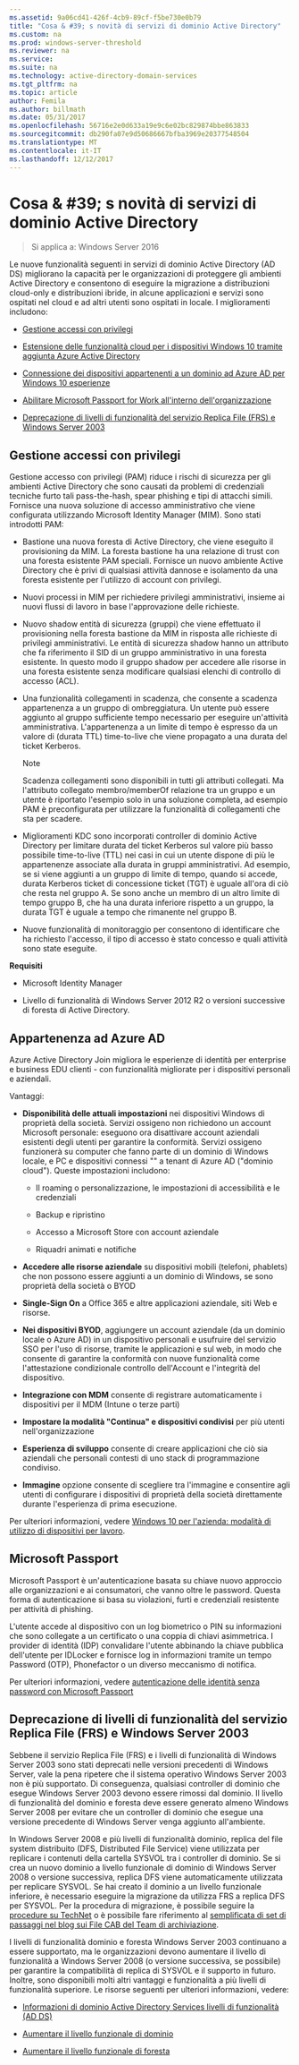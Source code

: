 ```yaml
---
ms.assetid: 9a06cd41-426f-4cb9-89cf-f5be730e0b79
title: "Cosa & #39; s novità di servizi di dominio Active Directory"
ms.custom: na
ms.prod: windows-server-threshold
ms.reviewer: na
ms.service: 
ms.suite: na
ms.technology: active-directory-domain-services
ms.tgt_pltfrm: na
ms.topic: article
author: Femila
ms.author: billmath
ms.date: 05/31/2017
ms.openlocfilehash: 56716e2e0d633a19e9c6e02bc829874bbe863833
ms.sourcegitcommit: db290fa07e9d50686667bfba3969e20377548504
ms.translationtype: MT
ms.contentlocale: it-IT
ms.lasthandoff: 12/12/2017
---
```

# <a name="what39s-new-in-active-directory-domain-services"></a>Cosa & #39; s novità di servizi di dominio Active Directory 

>Si applica a: Windows Server 2016

Le nuove funzionalità seguenti in servizi di dominio Active Directory (AD DS) migliorano la capacità per le organizzazioni di proteggere gli ambienti Active Directory e consentono di eseguire la migrazione a distribuzioni cloud-only e distribuzioni ibride, in alcune applicazioni e servizi sono ospitati nel cloud e ad altri utenti sono ospitati in locale. I miglioramenti includono:  
  
-   [Gestione accessi con privilegi](https://technet.microsoft.com/library/mt150258.aspx   
)  
  
- [Estensione delle funzionalità cloud per i dispositivi Windows 10 tramite aggiunta Azure Active Directory](https://azure.microsoft.com/en-us/documentation/articles/active-directory-azureadjoin-overview/)   
  
- [Connessione dei dispositivi appartenenti a un dominio ad Azure AD per Windows 10 esperienze](https://azure.microsoft.com/en-us/documentation/articles/active-directory-azureadjoin-devices-group-policy/)   
  
- [Abilitare Microsoft Passport for Work all'interno dell'organizzazione](https://azure.microsoft.com/en-us/documentation/articles/active-directory-azureadjoin-passport-deployment/)    
  
-  [Deprecazione di livelli di funzionalità del servizio Replica File (FRS) e Windows Server 2003](ad-ds/active-directory-functional-levels.md)  
  
  
## <a name="BKMK_PAM"></a>Gestione accessi con privilegi  
Gestione accesso con privilegi (PAM) riduce i rischi di sicurezza per gli ambienti Active Directory che sono causati da problemi di credenziali tecniche furto tali pass-the-hash, spear phishing e tipi di attacchi simili. Fornisce una nuova soluzione di accesso amministrativo che viene configurata utilizzando Microsoft Identity Manager (MIM). Sono stati introdotti PAM:  
  
-   Bastione una nuova foresta di Active Directory, che viene eseguito il provisioning da MIM. La foresta bastione ha una relazione di trust con una foresta esistente PAM speciali. Fornisce un nuovo ambiente Active Directory che è privi di qualsiasi attività dannose e isolamento da una foresta esistente per l'utilizzo di account con privilegi.  
  
-   Nuovi processi in MIM per richiedere privilegi amministrativi, insieme ai nuovi flussi di lavoro in base l'approvazione delle richieste.  
  
-   Nuovo shadow entità di sicurezza (gruppi) che viene effettuato il provisioning nella foresta bastione da MIM in risposta alle richieste di privilegi amministrativi. Le entità di sicurezza shadow hanno un attributo che fa riferimento il SID di un gruppo amministrativo in una foresta esistente. In questo modo il gruppo shadow per accedere alle risorse in una foresta esistente senza modificare qualsiasi elenchi di controllo di accesso (ACL).  
  
-   Una funzionalità collegamenti in scadenza, che consente a scadenza appartenenza a un gruppo di ombreggiatura. Un utente può essere aggiunto al gruppo sufficiente tempo necessario per eseguire un'attività amministrativa. L'appartenenza a un limite di tempo è espresso da un valore di (durata TTL) time-to-live che viene propagato a una durata del ticket Kerberos.  
  
    > [!NOTE]  
    > Scadenza collegamenti sono disponibili in tutti gli attributi collegati. Ma l'attributo collegato membro/memberOf relazione tra un gruppo e un utente è riportato l'esempio solo in una soluzione completa, ad esempio PAM è preconfigurata per utilizzare la funzionalità di collegamenti che sta per scadere.  
  
-   Miglioramenti KDC sono incorporati controller di dominio Active Directory per limitare durata del ticket Kerberos sul valore più basso possibile time-to-live (TTL) nei casi in cui un utente dispone di più le appartenenze associate alla durata in gruppi amministrativi. Ad esempio, se si viene aggiunti a un gruppo di limite di tempo, quando si accede, durata Kerberos ticket di concessione ticket (TGT) è uguale all'ora di ciò che resta nel gruppo A. Se sono anche un membro di un altro limite di tempo gruppo B, che ha una durata inferiore rispetto a un gruppo, la durata TGT è uguale a tempo che rimanente nel gruppo B.  
  
-   Nuove funzionalità di monitoraggio per consentono di identificare che ha richiesto l'accesso, il tipo di accesso è stato concesso e quali attività sono state eseguite.  
  
**Requisiti**  
  
-   Microsoft Identity Manager  
  
-   Livello di funzionalità di Windows Server 2012 R2 o versioni successive di foresta di Active Directory.  
  
## <a name="BKMK_AzureADJoin"></a>Appartenenza ad Azure AD  
Azure Active Directory Join migliora le esperienze di identità per enterprise e business EDU clienti - con funzionalità migliorate per i dispositivi personali e aziendali.  
  
Vantaggi:  
  
-   **Disponibilità delle attuali impostazioni** nei dispositivi Windows di proprietà della società. Servizi ossigeno non richiedono un account Microsoft personale: eseguono ora disattivare account aziendali esistenti degli utenti per garantire la conformità. Servizi ossigeno funzionerà su computer che fanno parte di un dominio di Windows locale, e PC e dispositivi connessi "" a tenant di Azure AD ("dominio cloud"). Queste impostazioni includono:  
  
    -   Il roaming o personalizzazione, le impostazioni di accessibilità e le credenziali  
  
    -   Backup e ripristino  
  
    -   Accesso a Microsoft Store con account aziendale  
  
    -   Riquadri animati e notifiche  
  
-   **Accedere alle risorse aziendale** su dispositivi mobili (telefoni, phablets) che non possono essere aggiunti a un dominio di Windows, se sono proprietà della società o BYOD  
  
-   **Single-Sign On** a Office 365 e altre applicazioni aziendale, siti Web e risorse.  
  
-   **Nei dispositivi BYOD**, aggiungere un account aziendale (da un dominio locale o Azure AD) in un dispositivo personali e usufruire del servizio SSO per l'uso di risorse, tramite le applicazioni e sul web, in modo che consente di garantire la conformità con nuove funzionalità come l'attestazione condizionale controllo dell'Account e l'integrità del dispositivo.  
  
-   **Integrazione con MDM** consente di registrare automaticamente i dispositivi per il MDM (Intune o terze parti)  
  
-   **Impostare la modalità "Continua" e dispositivi condivisi** per più utenti nell'organizzazione  
  
-   **Esperienza di sviluppo** consente di creare applicazioni che ciò sia aziendali che personali contesti di uno stack di programmazione condiviso.  
  
-   **Immagine** opzione consente di scegliere tra l'immagine e consentire agli utenti di configurare i dispositivi di proprietà della società direttamente durante l'esperienza di prima esecuzione.  
  
Per ulteriori informazioni, vedere [Windows 10 per l'azienda: modalità di utilizzo di dispositivi per lavoro](https://azure.microsoft.com/en-us/documentation/articles/active-directory-azureadjoin-windows10-devices-overview/?rnd=1).  
  
## <a name="BKMK_IDLocker"></a>Microsoft Passport  
Microsoft Passport è un'autenticazione basata su chiave nuovo approccio alle organizzazioni e ai consumatori, che vanno oltre le password. Questa forma di autenticazione si basa su violazioni, furti e credenziali resistente per attività di phishing.  
  
L'utente accede al dispositivo con un log biometrico o PIN su informazioni che sono collegate a un certificato o una coppia di chiavi asimmetrica. I provider di identità (IDP) convalidare l'utente abbinando la chiave pubblica dell'utente per IDLocker e fornisce log in informazioni tramite un tempo Password (OTP), Phonefactor o un diverso meccanismo di notifica.  
  
Per ulteriori informazioni, vedere [autenticazione delle identità senza password con Microsoft Passport](https://azure.microsoft.com/en-us/documentation/articles/active-directory-azureadjoin-passport/)  
  
## <a name="BKMK_FRSDeprecation"></a>Deprecazione di livelli di funzionalità del servizio Replica File (FRS) e Windows Server 2003  
Sebbene il servizio Replica File (FRS) e i livelli di funzionalità di Windows Server 2003 sono stati deprecati nelle versioni precedenti di Windows Server, vale la pena ripetere che il sistema operativo Windows Server 2003 non è più supportato. Di conseguenza, qualsiasi controller di dominio che esegue Windows Server 2003 devono essere rimossi dal dominio. Il livello di funzionalità del dominio e foresta deve essere generato almeno Windows Server 2008 per evitare che un controller di dominio che esegue una versione precedente di Windows Server venga aggiunto all'ambiente.  
  
In Windows Server 2008 e più livelli di funzionalità dominio, replica del file system distribuito (DFS, Distributed File Service) viene utilizzata per replicare i contenuti della cartella SYSVOL tra i controller di dominio. Se si crea un nuovo dominio a livello funzionale di dominio di Windows Server 2008 o versione successiva, replica DFS viene automaticamente utilizzata per replicare SYSVOL. Se hai creato il dominio a un livello funzionale inferiore, è necessario eseguire la migrazione da utilizza FRS a replica DFS per SYSVOL. Per la procedura di migrazione, è possibile seguire la [procedure su TechNet](https://technet.microsoft.com/library/dd640019(v=WS.10).aspx) o è possibile fare riferimento al [semplificata di set di passaggi nel blog sui File CAB del Team di archiviazione](http://blogs.technet.com/b/filecab/archive/2014/06/25/streamlined-migration-of-frs-to-dfsr-sysvol.aspx).  
  
I livelli di funzionalità dominio e foresta Windows Server 2003 continuano a essere supportato, ma le organizzazioni devono aumentare il livello di funzionalità a Windows Server 2008 (o versione successiva, se possibile) per garantire la compatibilità di replica di SYSVOL e il supporto in futuro. Inoltre, sono disponibili molti altri vantaggi e funzionalità a più livelli di funzionalità superiore. Le risorse seguenti per ulteriori informazioni, vedere:  
  
-   [Informazioni di dominio Active Directory Services livelli di funzionalità (AD DS)](ad-ds/active-directory-functional-levels.md)  
  
-   [Aumentare il livello funzionale di dominio](https://technet.microsoft.com/library/cc753104.aspx)  
  
-   [Aumentare il livello funzionale di foresta](https://technet.microsoft.com/library/cc730985.aspx)  
  
